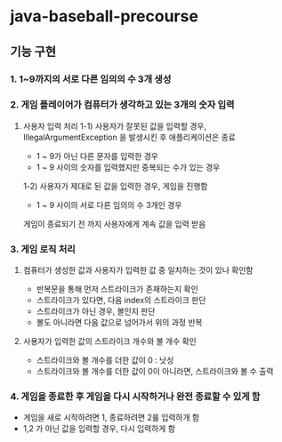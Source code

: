 # java-baseball-precourse
## 기능 구현
### 1. 1~9까지의 서로 다른 임의의 수 3개 생성
### 2. 게임 플레이어가 컴퓨터가 생각하고 있는 3개의 숫자 입력
  1) 사용자 입력 처리
     1-1) 사용자가 잘못된 값을 입력할 경우, IllegalArgumentException 을 발생시킨 후 애플리케이션은 종료
       - 1 ~ 9가 아닌 다른 문자를 입력한 경우
       - 1 ~ 9 사이의 숫자를 입력했지만 중복되는 수가 있는 경우
         
     1-2)  사용자가 제대로 된 값을 입력한 경우, 게임을 진행함
       - 1 ~ 9 사이의 서로 다른 임의의 수 3개인 경우
     
     게임이 종료되기 전 까지 사용자에게 계속 값을 입력 받음
     
### 3. 게임 로직 처리
  1) 컴퓨터가 생성한 값과 사용자가 입력한 값 중 일치하는 것이 있나 확인함
     - 반복문을 통해 먼저 스트라이크가 존재하는지 확인
     - 스트라이크가 있다면, 다음 index의 스트라이크 판단
     - 스트라이크가 아닌 경우, 볼인지 판단
     - 볼도 아니라면 다음 값으로 넘어가서 위의 과정 반복
       
  2) 사용자가 입력한 값의 스트라이크 개수와 볼 개수 확인
     - 스트라이크와 볼 개수를 더한 값이 0 : 낫싱
     - 스트라이크와 볼 개수를 더한 값이 0이 아니라면, 스트라이크와 볼 수 출력
     
### 4. 게임을 종료한 후 게임을 다시 시작하거나 완전 종료할 수 있게 함
  - 게임을 새로 시작하려면 1, 종료하려면 2룰 입력하개 함
  - 1,2 가 아닌 값을 입력할 경우, 다시 입력하게 함

